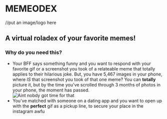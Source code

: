 # MEMEODEX
//put an image/logo here

## A virtual roladex of your favorite memes!
### Why do you need this?
- Your BFF says something funny and you want to respond with your favorite gif or a screenshot you took of a relateable meme that totally applies to their hilarious joke.  But, you have 5,467 images in your phone, where *IS* that screenshot you took of that one meme? You can **totally** picture it, but by the time you've scrolled through 3 months of photos in your phone, the moment has passed.  
![Aint nobdy got time for that](https://upload.wikimedia.org/wikipedia/en/2/25/Ain%27t_nobody_got_time_for_that_screengrab.jpg)
- You've matched with someone on a dating app and you want to open up with the **perfect** gif as a pickup line, to secure your place in the instagram awfu